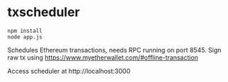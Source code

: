 # txscheduler

```
npm install
node app.js
```

Schedules Ethereum transactions, needs RPC running on port 8545.
Sign raw tx using https://www.myetherwallet.com/#offline-transaction

Access scheduler at http://localhost:3000
